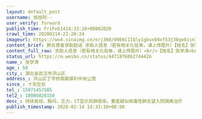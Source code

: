 ```yaml
---
layout: default_post
username: 旭旭阿--
user_verify: forward
publish_time: FriFeb1414:33:10+08002020
crawl_time: 20200214-22:28:24
imageurl: https://wx4.sinaimg.cn/orj360/0066C1IQly1gbvx04xf53j30qo0isn14.jpg,https://wx4.sinaimg.cn/orj360/0066C1IQly1gbvx058933j30qo0p2ju4.jpg,https://wx2.sinaimg.cn/orj360/0066C1IQly1gbvx05yvjmj30pc148422.jpg
content_brief: 肺炎患者求助超话 求助人信息（若有相关化验单，请上传图片）【姓名】张学清【年龄】58【所在城市】湖北省武汉市洪山区【所在小区、社区】洪山区丁字桥南路保利中央公馆【患病时间】十天左右【联系方式】 15971457585【其他紧急联系人】18086028150 【病情描述】 持续发烧，胸闷，乏力，CT ...全文
content_full_raw: 求助人信息（若有相关化验单，请上传图片）<br/>【姓名】张学清<br/>【年龄】58<br/>【所在城市】湖北省武汉市洪山区<br/>【所在小区、社区】洪山区丁字桥南路保利中央公馆<br/>【患病时间】十天左右<br/>【联系方式】15971457585<br/>【其他紧急联系人】18086028150<br/>【病情描述】持续发烧，胸闷，乏力，CT显示双肺感染，重度疑似病毒性肺炎<br/>望入院隔离治疗
status_url: https://m.weibo.cn/status/4471876862744426
name_: 张学清
age_: 58
city_: 湖北省武汉市洪山区
address_: 洪山区丁字桥南路保利中央公馆
since_: 十天左右
tel_: 15971457585
tel2_: 18086028150
desc_: 持续发烧，胸闷，乏力，CT显示双肺感染，重度疑似病毒性肺炎望入院隔离治疗
publish_timestamp: 2020-02-14 14:33:10+08:00
---
```

